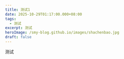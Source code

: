 ```yaml
---
title: 测试1
date: 2025-10-29T01:17:00.000+08:00
tags:
  - 测试
excerpt: 测试
heroImage: /smy-blog.github.io/images/shachenbao.jpg
draft: false
---
```

测试
